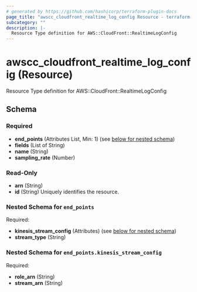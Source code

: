 ```yaml
---
# generated by https://github.com/hashicorp/terraform-plugin-docs
page_title: "awscc_cloudfront_realtime_log_config Resource - terraform-provider-awscc"
subcategory: ""
description: |-
  Resource Type definition for AWS::CloudFront::RealtimeLogConfig
---
```


# awscc_cloudfront_realtime_log_config (Resource)

Resource Type definition for AWS::CloudFront::RealtimeLogConfig



<!-- schema generated by tfplugindocs -->
## Schema

### Required

- **end_points** (Attributes List, Min: 1) (see [below for nested schema](#nestedatt--end_points))
- **fields** (List of String)
- **name** (String)
- **sampling_rate** (Number)

### Read-Only

- **arn** (String)
- **id** (String) Uniquely identifies the resource.

<a id="nestedatt--end_points"></a>
### Nested Schema for `end_points`

Required:

- **kinesis_stream_config** (Attributes) (see [below for nested schema](#nestedatt--end_points--kinesis_stream_config))
- **stream_type** (String)

<a id="nestedatt--end_points--kinesis_stream_config"></a>
### Nested Schema for `end_points.kinesis_stream_config`

Required:

- **role_arn** (String)
- **stream_arn** (String)



